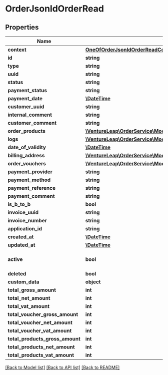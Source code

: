 # OrderJsonldOrderRead

## Properties
Name | Type | Description | Notes
------------ | ------------- | ------------- | -------------
**context** | [**OneOfOrderJsonldOrderReadContext**](OneOfOrderJsonldOrderReadContext.md) |  | [optional] 
**id** | **string** |  | [optional] 
**type** | **string** |  | [optional] 
**uuid** | **string** |  | [optional] 
**status** | **string** |  | 
**payment_status** | **string** |  | 
**payment_date** | [**\DateTime**](\DateTime.md) |  | [optional] 
**customer_uuid** | **string** |  | 
**internal_comment** | **string** |  | [optional] 
**customer_comment** | **string** |  | [optional] 
**order_products** | [**\VentureLeap\OrderService\Model\OrderProductJsonldOrderRead[]**](OrderProductJsonldOrderRead.md) |  | [optional] 
**logs** | [**\VentureLeap\OrderService\Model\OrderLogJsonldOrderRead[]**](OrderLogJsonldOrderRead.md) |  | [optional] 
**date_of_validity** | [**\DateTime**](\DateTime.md) |  | [optional] 
**billing_address** | [**\VentureLeap\OrderService\Model\BillingAddressJsonldOrderRead**](BillingAddressJsonldOrderRead.md) |  | 
**order_vouchers** | [**\VentureLeap\OrderService\Model\OrderVoucherJsonldOrderRead[]**](OrderVoucherJsonldOrderRead.md) |  | [optional] 
**payment_provider** | **string** |  | [optional] 
**payment_method** | **string** |  | [optional] 
**payment_reference** | **string** |  | [optional] 
**payment_comment** | **string** |  | [optional] 
**is_b_to_b** | **bool** |  | [optional] 
**invoice_uuid** | **string** |  | [optional] 
**invoice_number** | **string** |  | [optional] 
**application_id** | **string** |  | [optional] 
**created_at** | [**\DateTime**](\DateTime.md) |  | [optional] 
**updated_at** | [**\DateTime**](\DateTime.md) |  | [optional] 
**active** | **bool** |  | [optional] [default to true]
**deleted** | **bool** |  | [optional] 
**custom_data** | **object** |  | [optional] 
**total_gross_amount** | **int** |  | [optional] 
**total_net_amount** | **int** |  | [optional] 
**total_vat_amount** | **int** |  | [optional] 
**total_voucher_gross_amount** | **int** |  | [optional] 
**total_voucher_net_amount** | **int** |  | [optional] 
**total_voucher_vat_amount** | **int** |  | [optional] 
**total_products_gross_amount** | **int** |  | [optional] 
**total_products_net_amount** | **int** |  | [optional] 
**total_products_vat_amount** | **int** |  | [optional] 

[[Back to Model list]](../../README.md#documentation-for-models) [[Back to API list]](../../README.md#documentation-for-api-endpoints) [[Back to README]](../../README.md)


